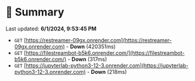 # 📖 Summary
Last updated: **6/1/2024, 9:53:45 PM**

- `GET` [https://restreamer-09gx.onrender.com](https://restreamer-09gx.onrender.com) - **Down** (420351ms)
- `GET` [https://filestreambot-b5k6.onrender.com/](https://filestreambot-b5k6.onrender.com/) - **Down** (317ms)
- `GET` [https://jupyterlab-python3-12-3.onrender.com](https://jupyterlab-python3-12-3.onrender.com) - **Down** (218ms)
